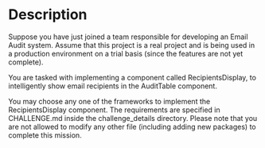 # Description
Suppose you have just joined a team responsible for developing an Email Audit system. Assume that this project is a real project and is being used in a production environment on a trial basis (since the features are not yet complete).

You are tasked with implementing a component called RecipientsDisplay, to intelligently show email recipients in the AuditTable component.

You may choose any one of the frameworks to implement the RecipientsDisplay component. The requirements are specified in CHALLENGE.md inside the challenge_details directory. Please note that you are not allowed to modify any other file (including adding new packages) to complete this mission.
